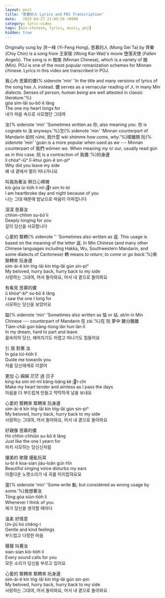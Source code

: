```yaml
---
layout: post
title: "思慕的人 Lyrics and POJ Transcription"
date:   2025-04-27 21:09:26 +0900
category: lyric-video
tags: [min-chinese, lyrics, music, poj]
hidden: true
---
```

Originally sung by 洪一峰 (Yi-Feng Hong), 思慕的人 (Mong Gei Ta) by 齊秦 (Chiy Chin) is a song from 王家衛 (Wong Kar-Wai)'s movie 墮落天使 (*Fallen Angels*). The song is in 閩南 (Minnan Chinese), which is a variety of 閩 (Min). POJ is one of the most popular romanization schemes for Minnan chinese. Lyrics in this video are transcribed in POJ. 

我心內 思慕的儂{% sidenote 'min' 'In the title and many versions of lyrics of the song has 人 instead. 儂 serves as a vernacular reading of 人 in many Min dialects. Senses of *person; human being* are well attested in classic literature.'%}  
<span class="poj-text">góa sim-lāi su-bō͘ ê lâng</span>  
The one my heart longs for  
내가 마음 속으로 사모했던 그대여  

汝{% sidenote 'min' 'Sometimes written as 你, also meaning *you*. 你 is cognate to 汝 anyways.'%}怎{% sidenote 'min' 'Minnan counterpart of Mandarin 如何 rúhé, 爲什麼 wèi shénme *how come, why*.'%}樣離開 阮{% sidenote 'min' 'goán is a more popular when used as *we* --- Minnan counterpart of 我們 wǒmen *we*. When meaning *my* or *our*, usually read gún as in this case. 阮 is a contraction of 我儂.'%}的身邊  
<span class="poj-text">lí chóaⁿ-iūⁿ lī-khui gún-ê sin-piⁿ</span>  
Why did you leave my side  
왜 내 곁에서 멀리 떠나가나요  

叫我為著汝 暝日心稀微  
<span class="poj-text">kiò góa ūi-tio̍h lí mî-jt sim hi-bî</span>  
I am heartbroke day and night because of you  
나는 그대 때문에 밤낮으로 마음이 아파집니다  

深深 思慕汝  
<span class="poj-text">chhim-chhim su-bō͘ lí</span>  
Deeply longing for you  
깊이 당신을 사모합니다  

心愛的 緊轉{% sidenote '' 'Sometimes also written as 返. This usage is based on the meaning of the letter 返. In Min Chinese (and many other Chinese languages including Hakka, Wu, Southwestern Mandarin, and some dialects of Cantonese) 轉 means *to return; to come or go back*.'%}來 緊轉來 阮身邊  
<span class="poj-text">sim-ài-ê kín tńg-lâi kín tńg-lâi gún sin-piⁿ</span>  
My beloved, hurry back, hurry back to my side  
사랑하는 그대여, 어서 돌아와요, 어서 내 곁으로 돌아와요  

有看見 思慕的儂  
<span class="poj-text">ū khòaⁿ-kìⁿ su-bō͘ ê lâng</span>  
I saw the one I long for  
사모하는 당신을 보았어요  

踮{% sidenote 'min' 'Sometimes also written as 惦 or 站. *at/in* in Min Chinese --- counterpart of Mandarin 在 zài.'%}在 阮 夢中 難分難離  
<span class="poj-text">Tiàm-chāi gún bāng-tiong lân hun lân lī</span>  
In my dream, hard to part and leave  
꿈속의의 당신, 헤어지기도 어렵고 떠나기도 힘들어요 

引 我 對著 汝  
<span class="poj-text">Ín góa tùi-tio̍h lí</span>  
Guide me towards you  
저를 당신에게로 이끌어  

更加 心 綿綿 茫茫 過 日子  
<span class="poj-text">kìng-ka sim mî-mî bâng-bâng kè jt-chí</span>  
Make my heart tender and aimless as I pass the days  
마음을 더 부드럽게 만들고 막막하게 날을 보내요  

心愛的 緊轉來 緊轉來 阮身邊  
<span class="poj-text">sim-ài-ê kín tńg-lâi kín tńg-lâi gún sin-piⁿ</span>  
My beloved, hurry back, hurry back to my side  
사랑하는 그대여, 어서 돌아와요, 어서 내 곁으로 돌아와요  

好親像 思慕的儂  
<span class="poj-text">Hó chhin-chhiūn su-bō͘ ê lâng</span>  
Just like the one I yearn for  
마치 사모하는 당신신처럼  

優美的 歌聲 擾亂阮耳  
<span class="poj-text">iu-bí ê koa-sian jiáu-loān gún hīn</span>  
Beautiful singing voice disturbs my ears  
아름다운 노랫소리가 내 귀를 어지럽혀요요  

當{% sidenote 'min' 'Some write 動, but considered as wrong usage by some.'%}我想著汝  
<span class="poj-text">Tōng góa siūn-tio̍h lí</span>  
Whenever I think of you  
제가 당신을 생각할 때마다  

溫柔 好情意  
<span class="poj-text">Un-jiû hó chêng-ì</span>  
Gentle and kind feelings  
부드럽고 다정한 마음  

聲聲 叫著汝  
<span class="poj-text">sian-sian kiò-tio̍h lí</span>  
Every sound calls for you  
모든 소리가 당신을 부르고 있어요  

心愛的 緊轉來 緊轉來 阮身邊  
<span class="poj-text">sim-ài-ê kín tńg-lâi kín tńg-lâi gún sin-pin</span>  
My beloved, hurry back, hurry back to my side  
사랑하는 그대여, 어서 돌아와요, 어서 내 곁으로 돌아와요  
